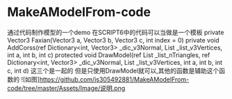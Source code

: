 # MakeAModelFrom-code
通过代码制作模型的一个demo
在SCRIPT6中的代码可以当做是一个模板
private Vector3 Faxian(Vector3 a, Vector3 b, Vector3 c, int index = 0)
private void AddCorss(ref Dictionary<int, Vector3> _dic_v3Normal, List<Vector3> _list_v3Vertices, int a, int b, int c)
protected void DrawModel(ref List<int> _list_nTriangles, ref Dictionary<int, Vector3> _dic_v3Normal, List<Vector3> _list_v3Vertices, int a, int b, int c, int d)
这三个是一起的  但是只使用DrawModel就可以,其他的函数是辅助这个函数的
![如图]https://github.com/js305492881/MakeAModelFrom-code/tree/master/Assets/Image/说明.png
